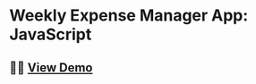 # Weekly Expense Manager App: JavaScript

## 👨‍💻 [View Demo](https://developaul.github.io/weeklyexpensemanager-js/)